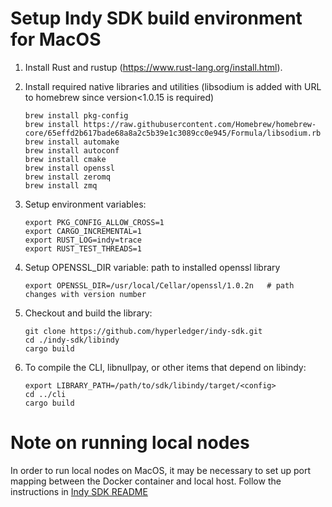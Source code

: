 # Setup Indy SDK build environment for MacOS

1. Install Rust and rustup (https://www.rust-lang.org/install.html).
2. Install required native libraries and utilities (libsodium is added with URL to homebrew since version<1.0.15 is required)

   ```
   brew install pkg-config
   brew install https://raw.githubusercontent.com/Homebrew/homebrew-core/65effd2b617bade68a8a2c5b39e1c3089cc0e945/Formula/libsodium.rb   
   brew install automake 
   brew install autoconf
   brew install cmake
   brew install openssl
   brew install zeromq
   brew install zmq
   ```
   

3. Setup environment variables:
   ```
   export PKG_CONFIG_ALLOW_CROSS=1
   export CARGO_INCREMENTAL=1
   export RUST_LOG=indy=trace
   export RUST_TEST_THREADS=1
   ```
4. Setup OPENSSL_DIR variable: path to installed openssl library
   ```
   export OPENSSL_DIR=/usr/local/Cellar/openssl/1.0.2n   # path changes with version number
   ```
5. Checkout and build the library:
   ```
   git clone https://github.com/hyperledger/indy-sdk.git
   cd ./indy-sdk/libindy
   cargo build
   ```
6. To compile the CLI, libnullpay, or other items that depend on libindy:
   ```
   export LIBRARY_PATH=/path/to/sdk/libindy/target/<config>
   cd ../cli
   cargo build
   ```

# Note on running local nodes

In order to run local nodes on MacOS, it may be necessary to set up port mapping between the Docker container
and local host. Follow the instructions in [Indy SDK README](https://github.com/hyperledger/indy-sdk#how-to-start-local-nodes-pool-with-docker)
